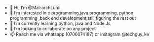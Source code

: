 - 👋 Hi, I’m @Mal-archLumi
- 👀 I’m interested in c programming,java programming, python programming ,back end development,still figuring the rest out
- 🌱 I’m currently learning python, java and Node Js
- 💞️ I’m looking to collaborate on any project
- 📫 Reach me via whatsapp (0706074187) or instagram @techguy_ke


<!---
Mal-archLumi/Mal-archLumi is a ✨ special ✨ repository because its `README.md` (this file) appears on your GitHub profile.
You can click the Preview link to take a look at your changes.
--->
